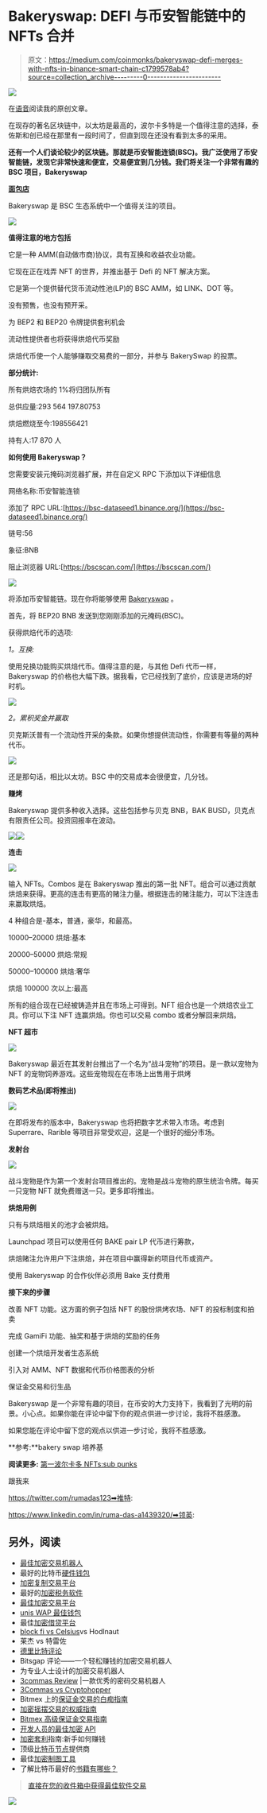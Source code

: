 # Bakeryswap: DEFI 与币安智能链中的 NFTs 合并

> 原文：<https://medium.com/coinmonks/bakeryswap-defi-merges-with-nfts-in-binance-smart-chain-c1799578ab4?source=collection_archive---------0----------------------->

![](img/d05b40b9bfe9d33c019984148ee33099.png)

在[语音](https://www.voice.com/post/@tulip/bakeryswap-defi-merges-with-nfts-in-binance-smart-chain-1604692974-1)阅读我的原创文章。

在现存的著名区块链中，以太坊是最高的，波尔卡多特是一个值得注意的选择，泰佐斯和创已经在那里有一段时间了，但直到现在还没有看到太多的采用。

**还有一个人们谈论较少的区块链。那就是币安智能连锁(BSC)。我广泛使用了币安智能链，发现它非常快速和便宜，交易便宜到几分钱。我们将关注一个非常有趣的 BSC 项目，Bakeryswap**

[**面包店**](https://bakeryswap.org/)

Bakeryswap 是 BSC 生态系统中一个值得关注的项目。

![](img/bc8fa53a6072de1ea7d9a6ec1e2ca7e5.png)

**值得注意的地方包括**

它是一种 AMM(自动做市商)协议，具有互换和收益农业功能。

它现在正在戏弄 NFT 的世界，并推出基于 Defi 的 NFT 解决方案。

它是第一个提供替代货币流动性池(LP)的 BSC AMM，如 LINK、DOT 等。

没有预售，也没有预开采。

为 BEP2 和 BEP20 令牌提供套利机会

流动性提供者也将获得烘焙代币奖励

烘焙代币使一个人能够赚取交易费的一部分，并参与 BakerySwap 的投票。

**部分统计:**

所有烘焙农场的 1%将归团队所有

总供应量:293 564 197.80753

烘焙燃烧至今:198556421

持有人:17 870 人

**如何使用 Bakeryswap？**

您需要安装元掩码浏览器扩展，并在自定义 RPC 下添加以下详细信息

网络名称:币安智能连锁

添加了 RPC URL:[https://bsc-dataseed1.binance.org/](https://bsc-dataseed1.binance.org/)

链号:56

象征:BNB

阻止浏览器 URL:[https://bscscan.com/](https://bscscan.com/)

![](img/91e142b48dc917a6bef232ad3ddf241a.png)

将添加币安智能链。现在你将能够使用 [Bakeryswap](https://bakeryswap.org/#/home) 。

首先，将 BEP20 BNB 发送到您刚刚添加的元掩码(BSC)。

获得烘焙代币的选项:

*1。互换:*

使用兑换功能购买烘焙代币。值得注意的是，与其他 Defi 代币一样，Bakeryswap 的价格也大幅下跌。据我看，它已经找到了底价，应该是进场的好时机。

![](img/effff59a925ba592a8d4e2df36330f3a.png)

*2。累积奖金并赢取*

贝克斯沃普有一个流动性开采的条款。如果你想提供流动性，你需要有等量的两种代币。

![](img/57881eacb842e1fe0990bbb817d02a2f.png)

还是那句话，相比以太坊。BSC 中的交易成本会很便宜，几分钱。

**赚烤**

Bakeryswap 提供多种收入选择。这些包括参与贝克 BNB，BAK BUSD，贝克点有限责任公司。投资回报率在波动。

![](img/dbbeb6aec9a65d382024ba9daa8d9955.png)![](img/b127ac089a279cd04dd949795d996046.png)

**连击**

![](img/a62cf1104e336a33256fac1a828f9f68.png)

输入 NFTs。Combos 是在 Bakeryswap 推出的第一批 NFT。组合可以通过贡献烘焙来获得。更高的连击有更高的赌注力量。根据连击的赌注能力，可以下注连击来赢取烘焙。

4 种组合是-基本，普通，豪华，和最高。

10000–20000 烘焙:基本

20000–50000 烘焙:常规

50000–100000 烘焙:奢华

烘焙 100000 次以上:最高

所有的组合现在已经被铸造并且在市场上可得到。NFT 组合也是一个烘焙农业工具。你可以下注 NFT 连赢烘焙。你也可以交易 combo 或者分解回来烘焙。

**NFT 超市**

![](img/a8bac4c719d8ccea37bf6d595ff11a4a.png)

Bakeryswap 最近在其发射台推出了一个名为“战斗宠物”的项目。是一款以宠物为 NFT 的宠物饲养游戏。这些宠物现在在市场上出售用于烘烤

**数码艺术品(即将推出)**

![](img/083bc065e5d8f52d3702e2724ed1628d.png)

在即将发布的版本中，Bakeryswap 也将把数字艺术带入市场。考虑到 Superrare、Rarible 等项目非常受欢迎，这是一个很好的细分市场。

**发射台**

![](img/f6340fd2f270e48998188f2b08e94f9d.png)

战斗宠物是作为第一个发射台项目推出的。宠物是战斗宠物的原生统治令牌。每买一只宠物 NFT 就免费赠送一只。更多即将推出。

**烘焙用例**

只有与烘焙相关的池才会被烘焙。

Launchpad 项目可以使用任何 BAKE pair LP 代币进行筹款，

烘焙赌注允许用户下注烘焙，并在项目中赢得新的项目代币或资产。

使用 Bakeryswap 的合作伙伴必须用 Bake 支付费用

**接下来的步骤**

改善 NFT 功能。这方面的例子包括 NFT 的股份烘烤农场、NFT 的投标制度和拍卖

完成 GamiFi 功能、抽奖和基于烘焙的奖励的任务

创建一个烘焙开发者生态系统

引入对 AMM、NFT 数据和代币价格图表的分析

保证金交易和衍生品

Bakeryswap 是一个非常有趣的项目，在币安的大力支持下，我看到了光明的前景。小心点。如果你能在评论中留下你的观点供进一步讨论，我将不胜感激。

如果您能在评论中留下您的观点以供进一步讨论，我将不胜感激。

**参考:**bakery swap 培养基

**阅读更多:** [第一波尔卡多 NFTs:sub punks](https://tulip311bit.medium.com/the-first-polkadot-nfts-substrapunks-3398f33c8ae1)

跟我来

https://twitter.com/rumadas123➡推特:

https://www.linkedin.com/in/ruma-das-a1439320/➡领英:

## 另外，阅读

*   [最佳加密交易机器人](/coinmonks/whats-the-best-crypto-trading-bot-in-2020-top-8-bitcoin-trading-bot-c16adeb13317)
*   最好的比特币[硬件钱包](/coinmonks/the-best-cryptocurrency-hardware-wallets-of-2020-e28b1c124069?source=friends_link&sk=324dd9ff8556ab578d71e7ad7658ad7c)
*   [加密复制交易平台](/coinmonks/top-10-crypto-copy-trading-platforms-for-beginners-d0c37c7d698c)
*   最好的[加密税务软件](/coinmonks/best-crypto-tax-tool-for-my-money-72d4b430816b)
*   [最佳加密交易平台](/coinmonks/the-best-crypto-trading-platforms-in-2020-the-definitive-guide-updated-c72f8b874555)
*   [unis WAP 最佳钱包](/coinmonks/best-wallets-to-use-uniswap-e91a6385d9e8)
*   最佳[加密借贷平台](/coinmonks/top-5-crypto-lending-platforms-in-2020-that-you-need-to-know-a1b675cec3fa)
*   [block fi vs Celsius](/coinmonks/blockfi-vs-celsius-vs-hodlnaut-8a1cc8c26630)vs Hodlnaut
*   莱杰 vs 特雷佐
*   [德里比特评论](/coinmonks/deribit-review-options-fees-apis-and-testnet-2ca16c4bbdb2)
*   Bitsgap 评论——一个轻松赚钱的加密交易机器人
*   为专业人士设计的加密交易机器人
*   [3commas Review](https://blog.coincodecap.com/3commas-review-an-excellent-crypto-trading-bot) |一款优秀的密码交易机器人
*   [3Commas vs Cryptohopper](/coinmonks/cryptohopper-vs-3commas-vs-shrimpy-a2c16095b8fe)
*   Bitmex 上的[保证金交易的白痴指南](/coinmonks/the-idiots-guide-to-margin-trading-on-bitmex-dbbd7742c6fc?source=friends_link&sk=7bfa99d2a181142510c8442c8ddb0786)
*   [加密摇摆交易的权威指南](/coinmonks/the-definitive-guide-to-crypto-swing-trading-7e4af6496d4d?source=friends_link&sk=70448050bd9323b42f63bfc0bb1e60d1)
*   [Bitmex 高级保证金交易指南](/coinmonks/bitmex-advanced-margin-trading-guide-2270c195ce25?source=friends_link&sk=1d986cca731f5084b9a2db4a4bc4a7ad)
*   [开发人员的最佳加密 API](/coinmonks/best-crypto-apis-for-developers-5efe3a597a9f)
*   [加密套利](/coinmonks/crypto-arbitrage-guide-how-to-make-money-as-a-beginner-62bfe5c868f6)指南:新手如何赚钱
*   顶级[比特币节点](https://blog.coincodecap.com/bitcoin-node-solutions)提供商
*   最佳[加密制图工具](/coinmonks/what-are-the-best-charting-platforms-for-cryptocurrency-trading-85aade584d80)
*   了解比特币最好的[书籍有哪些？](/coinmonks/what-are-the-best-books-to-learn-bitcoin-409aeb9aff4b)

> [直接在您的收件箱中获得最佳软件交易](https://coincodecap.com?utm_source=coinmonks)

[![](img/160ce73bd06d46c2250251e7d5969f9d.png)](https://coincodecap.com?utm_source=coinmonks)